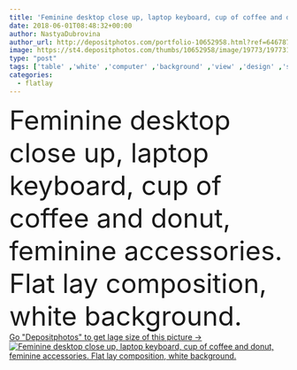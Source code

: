 ```yaml
---
title: 'Feminine desktop close up, laptop keyboard, cup of coffee and donut, feminine accessories. Flat lay composition, white background. '
date: 2018-06-01T08:48:32+00:00
author: NastyaDubrovina
author_url: http://depositphotos.com/portfolio-10652958.html?ref=64678756
image: https://st4.depositphotos.com/thumbs/10652958/image/19773/197731410/api_thumb_450.jpg?forcejpeg=true
type: "post"
tags: ['table' ,'white' ,'computer' ,'background' ,'view' ,'design' ,'space' ,'day' ,'decoration' ,'closeup' ,'business' ,'girl' ,'female' ,'beauty' ,'spring' ,'morning' ,'up' ,'food' ,'cup' ,'breakfast' ,'black' ,'coffee' ,'drink' ,'style' ,'fashion' ,'modern' ,'creative' ,'concept' ,'corporate' ,'office' ,'blank' ,'home' ,'woman' ,'keyboard' ,'laptop' ,'desktop' ,'work' ,'desk' ,'feminine' ,'top' ,'workplace' ,'workspace' ,'doughnut' ,'blog' ,'tabletop' ,'donut' ,'blogger' ,'freelance' ,'coworking' ,'flatlay' ]
categories: 
  - flatlay
---
```

<div aling="center">
            <font size="60"> Feminine desktop close up, laptop keyboard, cup of coffee and donut, feminine accessories. Flat lay composition, white background.</font>   
</div>
<div>
    <a href='https://depositphotos.com/197731410/stock-photo-feminine-desktop-close-laptop-keyboard.html?ref=64678756' target=_blank > Go "Depositphotos" to get lage size of this picture ->
        <img href='https://depositphotos.com/197731410/stock-photo-feminine-desktop-close-laptop-keyboard.html?ref=64678756' src='https://st4.depositphotos.com/10652958/19773/i/950/depositphotos_197731410-stock-photo-feminine-desktop-close-laptop-keyboard.jpg?forcejpeg=true' alt='Feminine desktop close up, laptop keyboard, cup of coffee and donut, feminine accessories. Flat lay composition, white background.' >
    </a>
</div>
